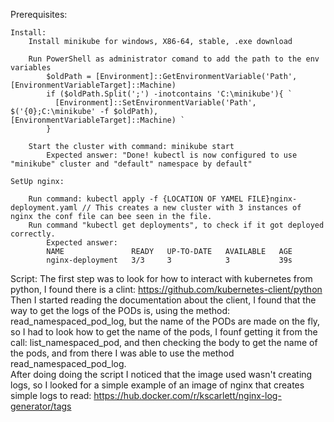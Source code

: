 Prerequisites:

	Install:
		Install minikube for windows, X86-64, stable, .exe download
		
		Run PowerShell as administrator comand to add the path to the env variables
			$oldPath = [Environment]::GetEnvironmentVariable('Path', [EnvironmentVariableTarget]::Machine)
			if ($oldPath.Split(';') -inotcontains 'C:\minikube'){ `
			  [Environment]::SetEnvironmentVariable('Path', $('{0};C:\minikube' -f $oldPath), [EnvironmentVariableTarget]::Machine) `
			}
			
		Start the cluster with command: minikube start
			Expected answer: "Done! kubectl is now configured to use "minikube" cluster and "default" namespace by default"
	
	SetUp nginx:
	
		Run command: kubectl apply -f {LOCATION OF YAMEL FILE}nginx-deployment.yaml // This creates a new cluster with 3 instances of nginx the conf file can bee seen in the file.
		Run command "kubectl get deployments", to check if it got deployed correctly. 
			Expected answer: 
			NAME               READY   UP-TO-DATE   AVAILABLE   AGE
			nginx-deployment   3/3     3            3           39s
			
Script:
	The first step was to look for how to interact with kubernetes from python, I found there is a clint: https://github.com/kubernetes-client/python
	Then I started reading the documentation about the client, I found that the way to get the logs of the PODs is, using the method: read_namespaced_pod_log, but the name of the PODs are made on the fly, so I had to look how to get the name of the pods, I founf getting it from the call: list_namespaced_pod, and then checking the body to get the name of the pods, and from there I was able to use the method read_namespaced_pod_log.	
	After doing doing the script I noticed that the image used wasn't creating logs, so I looked for a simple example of an image of nginx that creates simple logs to read: https://hub.docker.com/r/kscarlett/nginx-log-generator/tags
